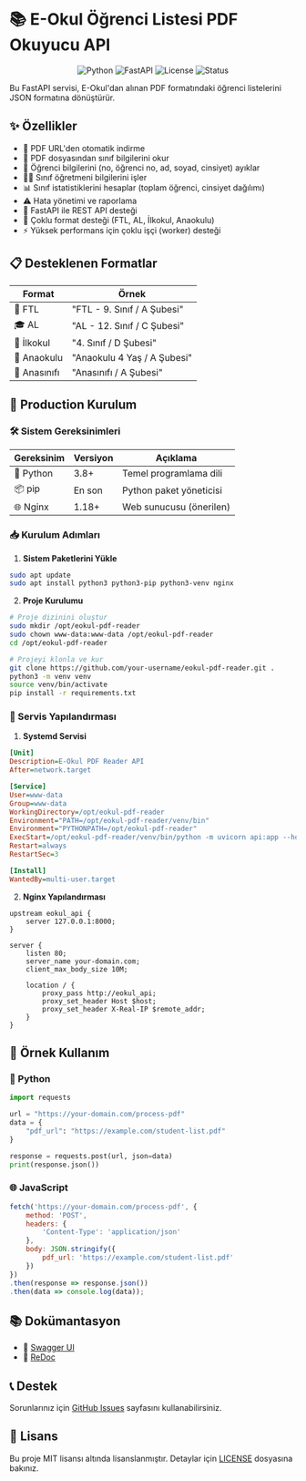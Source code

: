 # 📚 E-Okul Öğrenci Listesi PDF Okuyucu API

<div align="center">

![Python](https://img.shields.io/badge/Python-3.8%2B-blue?logo=python)
![FastAPI](https://img.shields.io/badge/FastAPI-0.109.2-green?logo=fastapi)
![License](https://img.shields.io/badge/license-MIT-blue.svg)
![Status](https://img.shields.io/badge/status-production-green.svg)

</div>

Bu FastAPI servisi, E-Okul'dan alınan PDF formatındaki öğrenci listelerini JSON formatına dönüştürür.

## ✨ Özellikler

- 🔄 PDF URL'den otomatik indirme
- 📝 PDF dosyasından sınıf bilgilerini okur
- 👥 Öğrenci bilgilerini (no, öğrenci no, ad, soyad, cinsiyet) ayıklar
- 👨‍🏫 Sınıf öğretmeni bilgilerini işler
- 📊 Sınıf istatistiklerini hesaplar (toplam öğrenci, cinsiyet dağılımı)
- ⚠️ Hata yönetimi ve raporlama
- 🚀 FastAPI ile REST API desteği
- 🔄 Çoklu format desteği (FTL, AL, İlkokul, Anaokulu)
- ⚡ Yüksek performans için çoklu işçi (worker) desteği

## 📋 Desteklenen Formatlar

| Format | Örnek |
|--------|-------|
| 🏫 FTL | "FTL - 9. Sınıf / A Şubesi" |
| 🎓 AL | "AL - 12. Sınıf / C Şubesi" |
| 🏫 İlkokul | "4. Sınıf / D Şubesi" |
| 🎈 Anaokulu | "Anaokulu 4 Yaş / A Şubesi" |
| 🎈 Anasınıfı | "Anasınıfı / A Şubesi" |

## 🚀 Production Kurulum

### 🛠️ Sistem Gereksinimleri

| Gereksinim | Versiyon | Açıklama |
|------------|----------|-----------|
| 🐍 Python | 3.8+ | Temel programlama dili |
| 📦 pip | En son | Python paket yöneticisi |
| 🌐 Nginx | 1.18+ | Web sunucusu (önerilen) |

### 📥 Kurulum Adımları

1. **Sistem Paketlerini Yükle**
```bash
sudo apt update
sudo apt install python3 python3-pip python3-venv nginx
```

2. **Proje Kurulumu**
```bash
# Proje dizinini oluştur
sudo mkdir /opt/eokul-pdf-reader
sudo chown www-data:www-data /opt/eokul-pdf-reader
cd /opt/eokul-pdf-reader

# Projeyi klonla ve kur
git clone https://github.com/your-username/eokul-pdf-reader.git .
python3 -m venv venv
source venv/bin/activate
pip install -r requirements.txt
```

### 🔧 Servis Yapılandırması

1. **Systemd Servisi**
```ini
[Unit]
Description=E-Okul PDF Reader API
After=network.target

[Service]
User=www-data
Group=www-data
WorkingDirectory=/opt/eokul-pdf-reader
Environment="PATH=/opt/eokul-pdf-reader/venv/bin"
Environment="PYTHONPATH=/opt/eokul-pdf-reader"
ExecStart=/opt/eokul-pdf-reader/venv/bin/python -m uvicorn api:app --host 0.0.0.0 --port 8000 --workers 4
Restart=always
RestartSec=3

[Install]
WantedBy=multi-user.target
```

2. **Nginx Yapılandırması**
```nginx
upstream eokul_api {
    server 127.0.0.1:8000;
}

server {
    listen 80;
    server_name your-domain.com;
    client_max_body_size 10M;

    location / {
        proxy_pass http://eokul_api;
        proxy_set_header Host $host;
        proxy_set_header X-Real-IP $remote_addr;
    }
}
```

## 📝 Örnek Kullanım

### 🐍 Python
```python
import requests

url = "https://your-domain.com/process-pdf"
data = {
    "pdf_url": "https://example.com/student-list.pdf"
}

response = requests.post(url, json=data)
print(response.json())
```

### 🌐 JavaScript
```javascript
fetch('https://your-domain.com/process-pdf', {
    method: 'POST',
    headers: {
        'Content-Type': 'application/json'
    },
    body: JSON.stringify({
        pdf_url: 'https://example.com/student-list.pdf'
    })
})
.then(response => response.json())
.then(data => console.log(data));
```

## 📚 Dokümantasyon

- 📖 [Swagger UI](https://your-domain.com/docs)
- 📑 [ReDoc](https://your-domain.com/redoc)

## 📞 Destek

Sorunlarınız için [GitHub Issues](https://github.com/your-username/eokul-pdf-reader/issues) sayfasını kullanabilirsiniz.

## 📄 Lisans

Bu proje MIT lisansı altında lisanslanmıştır. Detaylar için [LICENSE](LICENSE) dosyasına bakınız.